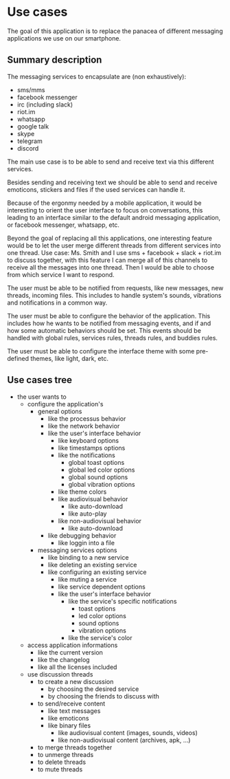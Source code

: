 # Use cases

The goal of this application is to replace the panacea of different messaging applications we use on our smartphone.

## Summary description
The messaging services to encapsulate are (non exhaustively):
- sms/mms
- facebook messenger
- irc (including slack)
- riot.im
- whatsapp
- google talk
- skype
- telegram
- discord

The main use case is to be able to send and receive text via this different services.

Besides sending and receiving text we should be able to send and receive emoticons, stickers and files if the used services can handle it.

Because of the ergonmy needed by a mobile application, it would be interesting to orient the user interface to focus on conversations, this leading to an interface similar to the default android messaging application, or facebook messenger, whatsapp, etc.

Beyond the goal of replacing all this applications, one interesting feature would be to let the user merge different threads from different services into one thread. Use case: Ms. Smith and I use sms + facebook + slack + riot.im to discuss together, with this feature I can merge all of this channels to receive all the messages into one thread. Then I would be able to choose from which service I want to respond.

The user must be able to be notified from requests, like new messages, new threads, incoming files. This includes to handle system's sounds, vibrations and notifications in a common way.

The user must be able to configure the behavior of the application. This includes how he wants to be notified from messaging events, and if and how some automatic behaviors should be set. This events should be handled with global rules, services rules, threads rules, and buddies rules.

The user must be able to configure the interface theme with some pre-defined themes, like light, dark, etc.

## Use cases tree
- the user wants to
  - configure the application's
    - general options
      - like the processus behavior
      - like the network behavior
      - like the user's interface behavior
        - like keyboard options
        - like timestamps options
        - like the notifications
          - global toast options
          - global led color options
          - global sound options
          - global vibration options
        - like theme colors
        - like audiovisual behavior
          - like auto-download
          - like auto-play
        - like non-audiovisual behavior
          - like auto-download
      - like debugging behavior
        - like loggin into a file
    - messaging services options
      - like binding to a new service
      - like deleting an existing service
      - like configuring an existing service
        - like muting a service
        - like service dependent options
        - like the user's interface behavior
          - like the service's specific notifications
            - toast options
            - led color options
            - sound options
            - vibration options
          - like the service's color
  - access application informations
    - like the current version
    - like the changelog
    - like all the licenses included
  - use discussion threads
    - to create a new discussion
      - by choosing the desired service
      - by choosing the friends to discuss with
    - to send/receive content
      - like text messages
      - like emoticons
      - like binary files
        - like audiovisual content (images, sounds, videos)
        - like non-audiovisual content (archives, apk, ...)
    - to merge threads together
    - to unmerge threads
    - to delete threads
    - to mute threads
